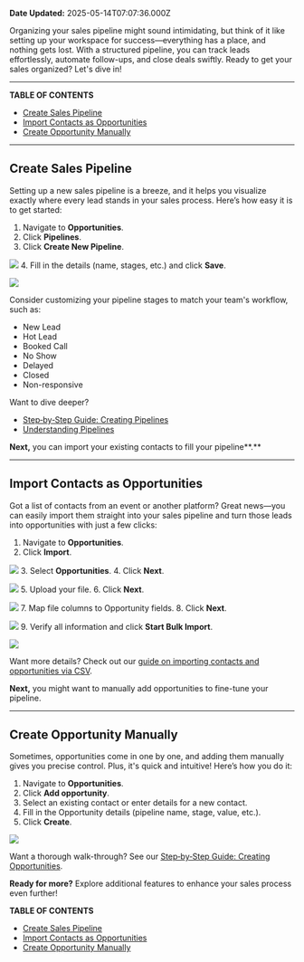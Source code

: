 **Date Updated:** 2025-05-14T07:07:36.000Z

Organizing your sales pipeline might sound intimidating, but think of it like setting up your workspace for success—everything has a place, and nothing gets lost. With a structured pipeline, you can track leads effortlessly, automate follow-ups, and close deals swiftly. Ready to get your sales organized? Let's dive in!

---

**TABLE OF CONTENTS**

* [Create Sales Pipeline](#Create-Sales-Pipeline)
* [Import Contacts as Opportunities](#Import-Contacts-as-Opportunities)
* [Create Opportunity Manually](#Create-Opportunity-Manually)

---

## **Create Sales Pipeline**

  
Setting up a new sales pipeline is a breeze, and it helps you visualize exactly where every lead stands in your sales process. Here’s how easy it is to get started:

1. Navigate to **Opportunities**.
2. Click **Pipelines**.
3. Click **Create New Pipeline**.  
    
![](https://s3.amazonaws.com/cdn.freshdesk.com/data/helpdesk/attachments/production/155046582275/original/juyyLUC63RVJOoO-VFRQU5DmXJPyR1KiCw.png?1747185927)
4. Fill in the details (name, stages, etc.) and click **Save**.  
    
![](https://s3.amazonaws.com/cdn.freshdesk.com/data/helpdesk/attachments/production/155046582299/original/hosafNsbFiyMPIKTWvAwcYU_rpnev08erA.png?1747186085)

Consider customizing your pipeline stages to match your team's workflow, such as:

* New Lead
* Hot Lead
* Booked Call
* No Show
* Delayed
* Closed
* Non-responsive

Want to dive deeper?

* [Step‑by‑Step Guide: Creating Pipelines](https://chatgpt.com/c/6823ee10-37d8-8007-a101-50721c103b83#)
* [Understanding Pipelines](https://chatgpt.com/c/6823ee10-37d8-8007-a101-50721c103b83#)

**Next,** you can import your existing contacts to fill your pipeline**.**

---

## **Import Contacts as Opportunities**

  
Got a list of contacts from an event or another platform? Great news—you can easily import them straight into your sales pipeline and turn those leads into opportunities with just a few clicks:

1. Navigate to **Opportunities**.
2. Click **Import**.  
    
![](https://s3.amazonaws.com/cdn.freshdesk.com/data/helpdesk/attachments/production/155046582317/original/Zn1BtwdZenzYQukjv876FbzvC4VGCHqg5w.png?1747186171)
3. Select **Opportunities**.
4. Click **Next**.  
    
![](https://s3.amazonaws.com/cdn.freshdesk.com/data/helpdesk/attachments/production/155046582328/original/oC696YzN-yA3Ea80HnPh88ol08orcSJ36w.png?1747186223)
5. Upload your file.
6. Click **Next**.  
    
![](https://s3.amazonaws.com/cdn.freshdesk.com/data/helpdesk/attachments/production/155046582334/original/XPHcPeBRLndpPjjzXVsjVhpYlJ-h34zovw.png?1747186283)
7. Map file columns to Opportunity fields.
8. Click **Next**.  
    
![](https://s3.amazonaws.com/cdn.freshdesk.com/data/helpdesk/attachments/production/155046582343/original/M1E8UukqUVBCGW6oEBKRK5Pdqo_2pQZLRQ.png?1747186348)
9. Verify all information and click **Start Bulk Import**.  
    
![](https://s3.amazonaws.com/cdn.freshdesk.com/data/helpdesk/attachments/production/155046582368/original/c6Ym2ups1E_UPGWwvQ54c8q_cCgepErDug.png?1747186449)

Want more details? Check out our [guide on importing contacts and opportunities via CSV](https://chatgpt.com/c/6823ee10-37d8-8007-a101-50721c103b83#).

  
**Next,** you might want to manually add opportunities to fine-tune your pipeline.

---

## **Create Opportunity Manually**

  
Sometimes, opportunities come in one by one, and adding them manually gives you precise control. Plus, it's quick and intuitive! Here’s how you do it:

1. Navigate to **Opportunities**.
2. Click **Add opportunity**.
3. Select an existing contact or enter details for a new contact.
4. Fill in the Opportunity details (pipeline name, stage, value, etc.).
5. Click **Create**.  
    
![](https://s3.amazonaws.com/cdn.freshdesk.com/data/helpdesk/attachments/production/155046582407/original/RcxPH_183Eo8JrU6o629m-oZD1Ug71KD8A.png?1747186618)

Want a thorough walk-through? See our [Step‑by‑Step Guide: Creating Opportunities](https://chatgpt.com/c/6823ee10-37d8-8007-a101-50721c103b83#).

  
**Ready for more?** Explore additional features to enhance your sales process even further!

**TABLE OF CONTENTS**

* [Create Sales Pipeline](#Create-Sales-Pipeline)
* [Import Contacts as Opportunities](#Import-Contacts-as-Opportunities)
* [Create Opportunity Manually](#Create-Opportunity-Manually)